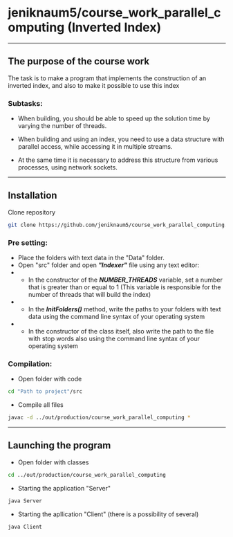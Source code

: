 # jeniknaum5/course_work_parallel_computing (Inverted Index)

---
## The purpose of the course work
The task is to make a program that implements the construction of an inverted index, and also to make it possible to use this index
### Subtasks:

- When building, you should be able to speed up the solution time by varying the number of threads.

- When building and using an index, you need to use a data structure with parallel access, while accessing it in multiple streams.

- At the same time it is necessary to address this structure from various processes, using network sockets.
---
## Installation

Clone repository
```sh
git clone https://github.com/jeniknaum5/course_work_parallel_computing.git
```
### Pre setting:

- Place the folders with text data in the "Data" folder.
- Open "src" folder  and open ***"Indexer"*** file using any text editor:
- - In the constructor of the ***NUMBER_THREADS*** variable, set a number that is greater than or equal to 1 (This variable is responsible for the number of threads that will build the index) 
- - In the ***InitFolders()*** method, write the paths to your folders with text data using the command line syntax of your operating system
- - In the constructor of the class itself, also write the path to the file with stop words also using the command line syntax of your operating system
    
### Compilation:

- Open folder with code
````sh
cd "Path to project"/src
````

- Compile all files
````sh
javac -d ../out/production/course_work_parallel_computing *
````
---

## Launching the program

- Open folder with classes

````sh
cd ../out/production/course_work_parallel_computing
````

- Starting the application "Server"
````sh
java Server
````
- Starting the apllication "Client" (there is a possibility of several)
````sh
java Client
````
